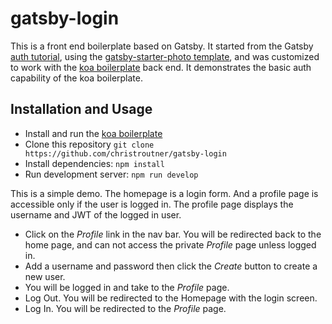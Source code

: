 # gatsby-login
This is a front end boilerplate based on Gatsby. It started from the Gatsby
[auth tutorial](https://www.gatsbyjs.org/docs/authentication-tutorial/), using
the [gatsby-starter-photo template](https://github.com/codebushi/gatsby-starter-photon), and
was customized to work with
the [koa boilerplate](https://github.com/christroutner/babel-free-koa2-api-boilerplate) back
end. It demonstrates the basic auth capability of the koa boilerplate.

## Installation and Usage
- Install and run the [koa boilerplate](https://github.com/christroutner/babel-free-koa2-api-boilerplate)
- Clone this repository `git clone https://github.com/christroutner/gatsby-login`
- Install dependencies: `npm install`
- Run development server: `npm run develop`

This is a simple demo. The homepage is a login form. And a profile page is accessible
only if the user is logged in. The profile page displays the username and JWT of
the logged in user.
- Click on the _Profile_ link in the nav bar. You will be redirected back to the
home page, and can not access the private _Profile_ page unless logged in.
- Add a username and password then click the _Create_ button to create a new user.
- You will be logged in and take to the _Profile_ page.
- Log Out. You will be redirected to the Homepage with the login screen.
- Log In. You will be redirected to the _Profile_ page.
